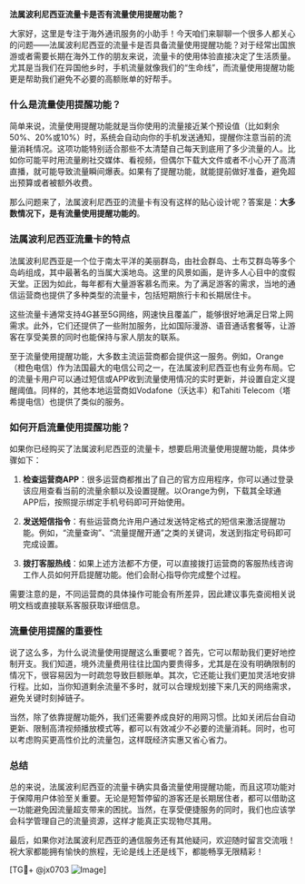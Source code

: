 **法属波利尼西亚流量卡是否有流量使用提醒功能？**

大家好，这里是专注于海外通讯服务的小助手！今天咱们来聊聊一个很多人都关心的问题——法属波利尼西亚的流量卡是否具备流量使用提醒功能？对于经常出国旅游或者需要长期在海外工作的朋友来说，流量卡的使用体验直接决定了生活质量。尤其是当我们在异国他乡时，手机流量就像我们的“生命线”，而流量使用提醒功能更是帮助我们避免不必要的高额账单的好帮手。

### 什么是流量使用提醒功能？

简单来说，流量使用提醒功能就是当你使用的流量接近某个预设值（比如剩余50%、20%或10%）时，系统会自动向你的手机发送通知，提醒你注意当前的流量消耗情况。这项功能特别适合那些不太清楚自己每天到底用了多少流量的人。比如你可能平时用流量刷社交媒体、看视频，但偶尔下载大文件或者不小心开了高清直播，就可能导致流量瞬间爆表。如果有了提醒功能，就能提前做好准备，避免超出预算或者被额外收费。

那么问题来了，法属波利尼西亚的流量卡有没有这样的贴心设计呢？答案是：**大多数情况下，是有流量使用提醒功能的**。

### 法属波利尼西亚流量卡的特点

法属波利尼西亚是一个位于南太平洋的美丽群岛，由社会群岛、土布艾群岛等多个岛屿组成，其中最著名的当属大溪地岛。这里的风景如画，是许多人心目中的度假天堂。正因为如此，每年都有大量游客慕名而来。为了满足游客的需求，当地的通信运营商也提供了多种类型的流量卡，包括短期旅行卡和长期居住卡。

这些流量卡通常支持4G甚至5G网络，网速快且覆盖广，能够很好地满足日常上网需求。此外，它们还提供了一些附加服务，比如国际漫游、语音通话套餐等，让游客在享受美景的同时也能保持与家人朋友的联系。

至于流量使用提醒功能，大多数主流运营商都会提供这一服务。例如，Orange（橙色电信）作为法国最大的电信公司之一，在法属波利尼西亚也有业务布局。它的流量卡用户可以通过短信或APP收到流量使用情况的实时更新，并设置自定义提醒阈值。同样的，其他本地运营商如Vodafone（沃达丰）和Tahiti Telecom（塔希提电信）也提供了类似的服务。

### 如何开启流量使用提醒功能？

如果你已经购买了法属波利尼西亚的流量卡，想要启用流量使用提醒功能，具体步骤如下：

1. **检查运营商APP**：很多运营商都推出了自己的官方应用程序，你可以通过登录该应用查看当前的流量余额以及设置提醒。以Orange为例，下载其全球通APP后，按照提示绑定手机号码即可开始使用。
   
2. **发送短信指令**：有些运营商允许用户通过发送特定格式的短信来激活提醒功能。例如，“流量查询”、“流量提醒开通”之类的关键词，发送到指定号码即可完成设置。

3. **拨打客服热线**：如果上述方法都不方便，可以直接拨打运营商的客服热线咨询工作人员如何开启提醒功能。他们会耐心指导你完成整个过程。

需要注意的是，不同运营商的具体操作可能会有所差异，因此建议事先查阅相关说明文档或直接联系客服获取详细信息。

### 流量使用提醒的重要性

说了这么多，为什么说流量使用提醒这么重要呢？首先，它可以帮助我们更好地控制开支。我们知道，境外流量费用往往比国内要贵得多，尤其是在没有明确限制的情况下，很容易因为一时疏忽导致巨额账单。其次，它还能让我们更加灵活地安排行程。比如，当你知道剩余流量不多时，就可以合理规划接下来几天的网络需求，避免关键时刻掉链子。

当然，除了依靠提醒功能外，我们还需要养成良好的用网习惯。比如关闭后台自动更新、限制高清视频播放模式等，都可以有效减少不必要的流量消耗。同时，也可以考虑购买更高性价比的流量包，这样既经济实惠又省心省力。

### 总结

总的来说，法属波利尼西亚的流量卡确实具备流量使用提醒功能，而且这项功能对于保障用户体验至关重要。无论是短暂停留的游客还是长期居住者，都可以借助这一功能避免因流量超支带来的困扰。当然，在享受便捷服务的同时，我们也应该学会科学管理自己的流量资源，这样才能真正实现物尽其用。

最后，如果你对法属波利尼西亚的通信服务还有其他疑问，欢迎随时留言交流哦！祝大家都能拥有愉快的旅程，无论是线上还是线下，都能畅享无限精彩！

[TG💪+ @jx0703 ![Image](https://github.com/user-attachments/assets/dbca1d08-cadb-493c-b0ec-ad6f7a83f270)]